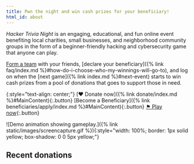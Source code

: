 ```yaml
---
title: Pwn the night and win cash prizes for your beneficiary!
html_id: about
---
```


<dfn>Hacker Trivia Night</dfn> is an engaging, educational, and fun online event benefiting local charities, small businesses, and neighborhood community groups in the form of a beginner-friendly hacking and cybersecurity game that anyone can play.

[Form a team](https://ctf.techlearningcollective.com/index.php?page=registration) with your friends, [declare your beneficiary]({% link faq/index.md %}#how-do-i-choose-who-my-winnings-will-go-to), and log on when the [next game]({% link index.md %}#next-event) starts to win cash prizes from a pool of donations that goes to support those in need.

{:style="text-align: center;"}
[&hearts; Donate now]({% link donate/index.md %}#MainContent){:.button}
[Become a Beneficiary]({% link beneficiaries/apply/index.md %}#MainContent){:.button}
[⚑ Play now](https://ctf.techlearningcollective.com/index.php?page=registration){:.button}

![Demo animation showing gameplay.]({% link static/images/screencapture.gif %}){:style="width: 100%; border: 1px solid yellow; box-shadow: 0 0 5px yellow;"}

<div class="google-chart"
    title="Total contributions to date"
    data-spreadsheet="1nnQiJOydZlSVU4GniUs4NDu-DnX9fKWCbism0nceoRk"
    data-sheet="Contributions"
    data-query="select sum(D) label sum(D) 'Total Donations'"
    data-chart="table"
    data-options='{
        "sort": "disable"
    }'
    data-format='[{
        "type"    : "number",
        "colIndex": 0,
        "opts"    : {
            "pattern" : "$#,###.##"
        }
    }]'
></div>

## Recent donations
<div class="google-chart"
    title="Recent donations"
    data-spreadsheet="1nnQiJOydZlSVU4GniUs4NDu-DnX9fKWCbism0nceoRk"
    data-sheet="Contributions"
    data-query="select B, C, D, E limit 10 label D 'Amount', E 'Date'"
    data-chart="table"
></div>


